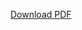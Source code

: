 [Download PDF](https://github.com/techxninjas/bharat_ahuja_DSA/blob/2bdbf54c7d433796cf68b4a89774d16110d95565/DSA%20PPT%20by%20Bharat%20Ahuja%20Sir.pdf)

